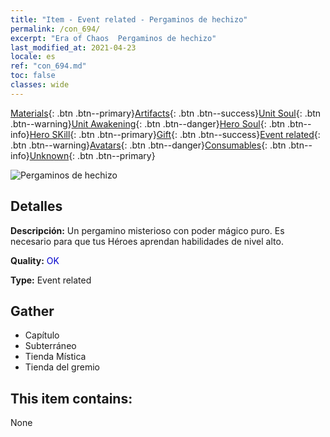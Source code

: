 ```yaml
---
title: "Item - Event related - Pergaminos de hechizo"
permalink: /con_694/
excerpt: "Era of Chaos  Pergaminos de hechizo"
last_modified_at: 2021-04-23
locale: es
ref: "con_694.md"
toc: false
classes: wide
---
```

 [Materials](/ItemsES/){: .btn .btn--primary}[Artifacts](/ItemsES/Artifacts/){: .btn .btn--success}[Unit Soul](/ItemsES/UnitSoul/){: .btn .btn--warning}[Unit Awakening](/ItemsES/UnitAwakening/){: .btn .btn--danger}[Hero Soul](/ItemsES/HeroSoul/){: .btn .btn--info}[Hero SKill](/ItemsES/HeroSkill/){: .btn .btn--primary}[Gift](/ItemsES/Gift/){: .btn .btn--success}[Event related](/ItemsES/Events/){: .btn .btn--warning}[Avatars](/ItemsES/Avatars/){: .btn .btn--danger}[Consumables](/ItemsES/Consumables/){: .btn .btn--info}[Unknown](/ItemsES/Unknown/){: .btn .btn--primary}

 ![Pergaminos de hechizo](/images/t/i_tool_3004.png)

## Detalles
 **Descripción:** Un pergamino misterioso con poder mágico puro. Es necesario para que tus Héroes aprendan habilidades de nivel alto.

 **Quality:** <span style="color: #0000CD">OK</span>

 **Type:** Event related

## Gather

*    Capítulo 
*    Subterráneo 
*    Tienda Mística 
*    Tienda del gremio 

## This item contains:

  None

